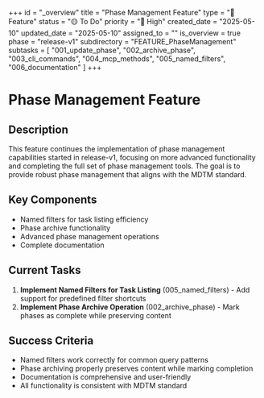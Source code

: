 +++
id = "_overview"
title = "Phase Management Feature"
type = "🌟 Feature"
status = "🟡 To Do"
priority = "🔼 High"
created_date = "2025-05-10"
updated_date = "2025-05-10"
assigned_to = ""
is_overview = true
phase = "release-v1"
subdirectory = "FEATURE_PhaseManagement"
subtasks = [
  "001_update_phase",
  "002_archive_phase",
  "003_cli_commands",
  "004_mcp_methods",
  "005_named_filters",
  "006_documentation"
]
+++

# Phase Management Feature

## Description

This feature continues the implementation of phase management capabilities started in release-v1, focusing on more advanced functionality and completing the full set of phase management tools. The goal is to provide robust phase management that aligns with the MDTM standard.

## Key Components

- Named filters for task listing efficiency
- Phase archive functionality
- Advanced phase management operations
- Complete documentation

## Current Tasks

1. **Implement Named Filters for Task Listing** (005_named_filters) - Add support for predefined filter shortcuts
2. **Implement Phase Archive Operation** (002_archive_phase) - Mark phases as complete while preserving content

## Success Criteria

- Named filters work correctly for common query patterns
- Phase archiving properly preserves content while marking completion
- Documentation is comprehensive and user-friendly
- All functionality is consistent with MDTM standard
